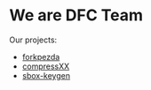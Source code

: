 # We are DFC Team
Our projects:
 - [forkpezda](https://github.com/DFCTeam/forkpezda)
 - [compressXX](https://github.com/DFCTeam/compressXX)
 - [sbox-keygen](https://github.com/DFCTeam/sbox-keygen)
